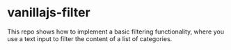 # vanillajs-filter

This repo shows how to implement a basic filtering functionality, where you use a text input to filter the content of a list of categories.
